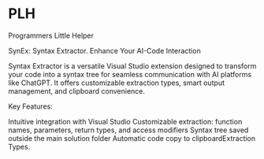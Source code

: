 # PLH
Programmers Little Helper

SynEx: Syntax Extractor.
Enhance Your AI-Code Interaction

Syntax Extractor is a versatile Visual Studio extension designed to transform your code into a syntax tree for seamless communication with AI platforms like ChatGPT. It offers customizable extraction types, smart output management, and clipboard convenience.

Key Features:

Intuitive integration with Visual Studio
Customizable extraction: function names, parameters, return types, and access modifiers
Syntax tree saved outside the main solution folder
Automatic code copy to clipboardExtraction Types.
